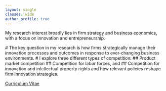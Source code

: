```yaml
---
layout: single
classes: wide
author_profile: true
---
```


<p class="notice">My research interest broadly lies in firm strategy and business economics, with a focus on innovation and entrepreneurship.</p>
# The key question in my research is how firms strategically manage their innovation processes and outcomes in response to ever-changing business environments.
# I explore three different types of competition:
## Product market competition
## Competition for labor forces, and
## Competition for innovation and intellectual property rights  
and how relevant policies reshape firm innovation strategies.

<a href="/assets/pdf/CV-Hyo-Kang.pdf" class="btn btn--warning" target="_blank">Curriculum Vitae</a>

